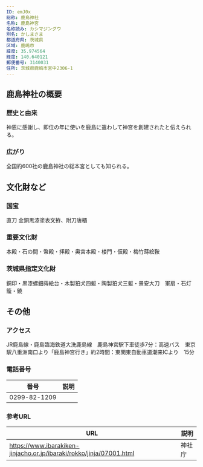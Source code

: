 ```yaml
---
ID: emJ0x
総称: 鹿島神社
名称: 鹿島神宮
名称読み: カシマジングウ
別名: かしまさま
都道府県: 茨城県
区域: 鹿嶋市
緯度: 35.974564
経度: 140.640121
郵便番号: 3140031
住所: 茨城県鹿嶋市宮中2306-1
---
```


## 鹿島神社の概要

### 歴史と由来

神恩に感謝し、即位の年に使いを鹿島に遣わして神宮を創建されたと伝えられる。

### 広がり

全国約600社の鹿島神社の総本宮としても知られる。

## 文化財など

### 国宝

直刀 金銅黒漆塗表文拵、附刀唐櫃

### 重要文化財

本殿・石の間・幣殿・拝殿・奥宮本殿・楼門・仮殿・梅竹蒔絵鞍

### 茨城県指定文化財

銅印・黒漆螺鈿蒔絵台・木製狛犬四躯・陶製狛犬三躯・景安大刀　軍扇・石灯籠・鐃

## その他

### アクセス

JR鹿島線・鹿島臨海鉄道大洗鹿島線　鹿島神宮駅下車徒歩7分：高速バス　東京駅八重洲南口より「鹿島神宮行き」約2時間：東関東自動車道潮来ICより　15分

### 電話番号

| 番号         | 説明 |
| ------------ | ---- |
| 0299-82-1209 |      |

### 参考URL

| URL                                                                  | 説明   |
| -------------------------------------------------------------------- | ------ |
| https://www.ibarakiken-jinjacho.or.jp/ibaraki/rokko/jinja/07001.html | 神社庁 |
